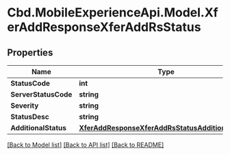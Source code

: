 # Cbd.MobileExperienceApi.Model.XferAddResponseXferAddRsStatus

## Properties

Name | Type | Description | Notes
------------ | ------------- | ------------- | -------------
**StatusCode** | **int** |  | 
**ServerStatusCode** | **string** |  | [optional] 
**Severity** | **string** |  | 
**StatusDesc** | **string** |  | 
**AdditionalStatus** | [**XferAddResponseXferAddRsStatusAdditionalStatus**](XferAddResponseXferAddRsStatusAdditionalStatus.md) |  | [optional] 

[[Back to Model list]](../README.md#documentation-for-models) [[Back to API list]](../README.md#documentation-for-api-endpoints) [[Back to README]](../README.md)

